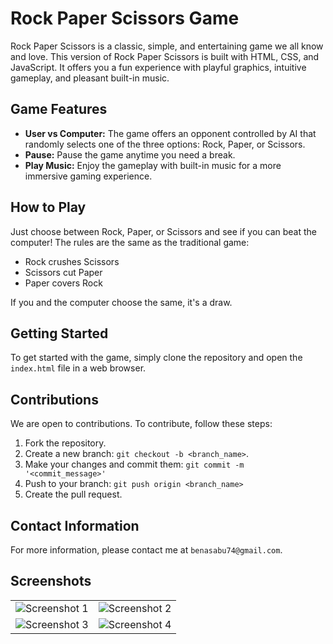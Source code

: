 # Rock Paper Scissors Game

Rock Paper Scissors is a classic, simple, and entertaining game we all know and love. This version of Rock Paper Scissors is built with HTML, CSS, and JavaScript. It offers you a fun experience with playful graphics, intuitive gameplay, and pleasant built-in music.

## Game Features

- **User vs Computer:** The game offers an opponent controlled by AI that randomly selects one of the three options: Rock, Paper, or Scissors.
- **Pause:** Pause the game anytime you need a break.
- **Play Music:** Enjoy the gameplay with built-in music for a more immersive gaming experience.

## How to Play

Just choose between Rock, Paper, or Scissors and see if you can beat the computer! The rules are the same as the traditional game:

- Rock crushes Scissors
- Scissors cut Paper
- Paper covers Rock

If you and the computer choose the same, it's a draw.

## Getting Started

To get started with the game, simply clone the repository and open the `index.html` file in a web browser.

## Contributions

We are open to contributions. To contribute, follow these steps:

1. Fork the repository.
2. Create a new branch: `git checkout -b <branch_name>`.
3. Make your changes and commit them: `git commit -m '<commit_message>'`
4. Push to your branch: `git push origin <branch_name>`
5. Create the pull request.

## Contact Information

For more information, please contact me at `benasabu74@gmail.com`.

## Screenshots

<table>
  <tr>
    <td>
      <img src="https://github.com/Ben-A-Sabu/rock-paper-scissor/assets/88230486/6be3dd00-e816-43bb-9c40-9b3edf968e38" alt="Screenshot 1"/>
    </td>
    <td>
      <img src="https://github.com/Ben-A-Sabu/rock-paper-scissor/assets/88230486/80718190-07a0-43bc-80fd-dca5799eea5f" alt="Screenshot 2"/>
    </td>
  </tr>
  <tr>
    <td>
      <img src="https://github.com/Ben-A-Sabu/rock-paper-scissor/assets/88230486/6f4d3ee4-c5b0-4a9e-b63d-acde1bac821d" alt="Screenshot 3"/>
    </td>
    <td>
      <img src="https://github.com/Ben-A-Sabu/rock-paper-scissor/assets/88230486/7276ad66-7839-4daf-a95f-8189d03c80b7" alt="Screenshot 4"/>
    </td>
  </tr>
</table>



